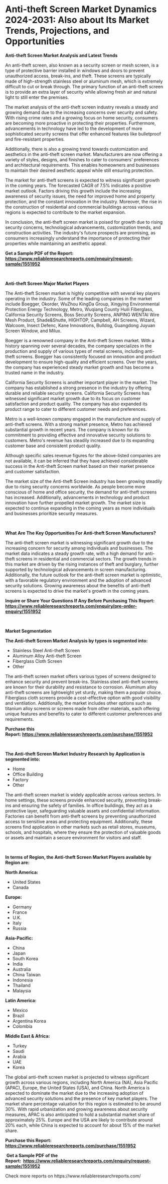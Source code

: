 <p><h1>Anti-theft Screen Market Dynamics 2024-2031: Also about Its Market Trends, Projections, and Opportunities</h1></p><p><strong>Anti-theft Screen Market Analysis and Latest Trends</strong></p>
<p><p>An anti-theft screen, also known as a security screen or mesh screen, is a type of protective barrier installed in windows and doors to prevent unauthorized access, break-ins, and theft. These screens are typically made of high-strength stainless steel or aluminum mesh, which is extremely difficult to cut or break through. The primary function of an anti-theft screen is to provide an extra layer of security while allowing fresh air and natural light to still enter the premises.</p><p>The market analysis of the anti-theft screen industry reveals a steady and growing demand due to the increasing concerns over security and safety. With rising crime rates and a growing focus on home security, consumers are becoming more proactive in protecting their properties. Furthermore, advancements in technology have led to the development of more sophisticated security screens that offer enhanced features like bulletproof and fire-resistant properties.</p><p>Additionally, there is also a growing trend towards customization and aesthetics in the anti-theft screen market. Manufacturers are now offering a variety of styles, designs, and finishes to cater to consumers' preferences and architectural requirements. This enables homeowners and businesses to maintain their desired aesthetic appeal while still ensuring protection.</p><p>The market for anti-theft screens is expected to witness significant growth in the coming years. The forecasted CAGR of 7.5% indicates a positive market outlook. Factors driving this growth include the increasing awareness of security issues, the need for improved home and property protection, and the constant innovation in the industry. Moreover, the rise in the construction of residential and commercial buildings across various regions is expected to contribute to the market expansion.</p><p>In conclusion, the anti-theft screen market is poised for growth due to rising security concerns, technological advancements, customization trends, and construction activities. The industry's future prospects are promising, as consumers increasingly understand the importance of protecting their properties while maintaining an aesthetic appeal.</p></p>
<p><strong>Get a Sample PDF of the Report:&nbsp; <a href="https://www.reliableresearchreports.com/enquiry/request-sample/1551952">https://www.reliableresearchreports.com/enquiry/request-sample/1551952</a></strong></p>
<p>&nbsp;</p>
<p><strong>Anti-theft Screen Major Market Players</strong></p>
<p><p>The Anti-theft Screen market is highly competitive with several key players operating in the industry. Some of the leading companies in the market include Boegger, Okorder, WuZhou KingDa Group, Xingying Environmental Protection Energy Technology, Metro, Wuqiang County Huili Fiberglass, California Security Screens, Boss Security Screens, ANPING WENTAI Wire Mesh Product, Shade&Shutte, HIGHTOP, Campbell, AH Screens, Wizard, Walcoom, Insect Defenc, Kane Innovations, Bulldog, Guangdong Juyuan Screen Window, and Milux.</p><p>Boegger is a renowned company in the Anti-theft Screen market. With a history spanning over several decades, the company specializes in the production and supply of various types of metal screens, including anti-theft screens. Boegger has consistently focused on innovation and product development to ensure high-quality and efficient screens. Over the years, the company has experienced steady market growth and has become a trusted name in the industry.</p><p>California Security Screens is another important player in the market. The company has established a strong presence in the industry by offering durable and reliable security screens. California Security Screens has witnessed significant market growth due to its focus on customer satisfaction and product quality. The company has also expanded its product range to cater to different customer needs and preferences.</p><p>Metro is a well-known company engaged in the manufacture and supply of anti-theft screens. With a strong market presence, Metro has achieved substantial growth in recent years. The company is known for its commitment to providing effective and innovative security solutions to customers. Metro's revenue has steadily increased due to its expanding customer base and consistent product quality.</p><p>Although specific sales revenue figures for the above-listed companies are not available, it can be inferred that they have achieved considerable success in the Anti-theft Screen market based on their market presence and customer satisfaction.</p><p>The market size of the Anti-theft Screen industry has been growing steadily due to rising security concerns worldwide. As people become more conscious of home and office security, the demand for anti-theft screens has increased. Additionally, advancements in technology and product innovation have further propelled market growth. The market size is expected to continue expanding in the coming years as more individuals and businesses prioritize security measures.</p></p>
<p>&nbsp;</p>
<p><strong>What Are The Key Opportunities For Anti-theft Screen Manufacturers?</strong></p>
<p><p>The anti-theft screen market is witnessing significant growth due to the increasing concern for security among individuals and businesses. The market data indicates a steady growth rate, with a high demand for anti-theft screens in residential and commercial sectors. The growth trends in this market are driven by the rising instances of theft and burglary, further supported by technological advancements in screen manufacturing. Additionally, the future outlook for the anti-theft screen market is optimistic, with a favorable regulatory environment and the adoption of advanced security solutions. Growing awareness about the benefits of anti-theft screens is expected to drive the market's growth in the coming years.</p></p>
<p><strong>Inquire or Share Your Questions If Any Before Purchasing This Report: <a href="https://www.reliableresearchreports.com/enquiry/pre-order-enquiry/1551952">https://www.reliableresearchreports.com/enquiry/pre-order-enquiry/1551952</a></strong></p>
<p>&nbsp;</p>
<p><strong>Market Segmentation</strong></p>
<p><strong>The Anti-theft Screen Market Analysis by types is segmented into:</strong></p>
<p><ul><li>Stainless Steel Anti-theft Screen</li><li>Aluminum Alloy Anti-theft Screen</li><li>Fiberglass Cloth Screen</li><li>Other</li></ul></p>
<p><p>The anti-theft screen market offers various types of screens designed to enhance security and prevent break-ins. Stainless steel anti-theft screens are known for their durability and resistance to corrosion. Aluminum alloy anti-theft screens are lightweight yet sturdy, making them a popular choice. Fiberglass cloth screens provide a cost-effective option with good visibility and ventilation. Additionally, the market includes other options such as titanium alloy screens or screens made from other materials, each offering unique features and benefits to cater to different customer preferences and requirements.</p></p>
<p><strong>Purchase this Report:&nbsp;<a href="https://www.reliableresearchreports.com/purchase/1551952">https://www.reliableresearchreports.com/purchase/1551952</a></strong></p>
<p>&nbsp;</p>
<p><strong>The Anti-theft Screen Market Industry Research by Application is segmented into:</strong></p>
<p><ul><li>Home</li><li>Office Building</li><li>Factory</li><li>Other</li></ul></p>
<p><p>The anti-theft screen market is widely applicable across various sectors. In home settings, these screens provide enhanced security, preventing break-ins and ensuring the safety of families. In office buildings, they act as a protective layer, safeguarding valuable assets and confidential information. Factories can benefit from anti-theft screens by preventing unauthorized access to sensitive areas and protecting equipment. Additionally, these screens find application in other markets such as retail stores, museums, schools, and hospitals, where they ensure the protection of valuable goods or assets and maintain a secure environment for visitors and staff.</p></p>
<p>&nbsp;</p>
<p><strong>In terms of Region, the Anti-theft Screen Market Players available by Region are:</strong></p>
<p>
    <p> <strong> North America: </strong>
        <ul>
            <li>United States</li>
            <li>Canada</li>
        </ul>
        </p> 
    <p> <strong> Europe: </strong>
        <ul>
            <li>Germany</li>
            <li>France</li>
            <li>U.K.</li>
            <li>Italy</li>
            <li>Russia</li>
        </ul>
        </p> 
    <p> <strong> Asia-Pacific: </strong>
        <ul>
            <li>China</li>
            <li>Japan</li>
            <li>South Korea</li>
            <li>India</li>
            <li>Australia</li>
            <li>China Taiwan</li>
            <li>Indonesia</li>
            <li>Thailand</li>
            <li>Malaysia</li>
        </ul>
        </p> 
    <p> <strong> Latin America: </strong>
        <ul>
            <li>Mexico</li>
            <li>Brazil</li>
            <li>Argentina Korea</li>
            <li>Colombia</li>
        </ul>
        </p> 
    <p> <strong> Middle East & Africa: </strong>
        <ul>
            <li>Turkey</li>
            <li>Saudi</li>
            <li>Arabia</li>
            <li>UAE</li>
            <li>Korea</li>
        </ul>
    </p>
    </p>
<p><p>The global anti-theft screen market is projected to witness significant growth across various regions, including North America (NA), Asia Pacific (APAC), Europe, the United States (USA), and China. North America is expected to dominate the market due to the increasing adoption of advanced security solutions and the presence of key market players. The market share percentage valuation for this region is estimated to be around 30%. With rapid urbanization and growing awareness about security measures, APAC is also anticipated to hold a substantial market share of approximately 25%. Europe and the USA are likely to contribute around 20% each, while China is expected to account for about 15% of the market share.</p></p>
<p><strong>Purchase this Report: <a href="https://www.reliableresearchreports.com/purchase/1551952">https://www.reliableresearchreports.com/purchase/1551952</a></strong></p>
<p>&nbsp;<strong>Get a Sample PDF of the Report:&nbsp;&nbsp;<a href="https://www.reliableresearchreports.com/enquiry/request-sample/1551952">https://www.reliableresearchreports.com/enquiry/request-sample/1551952</a></strong></p>
<p><strong></strong></p>
<p>Check more reports on https://www.reliableresearchreports.com/</p>